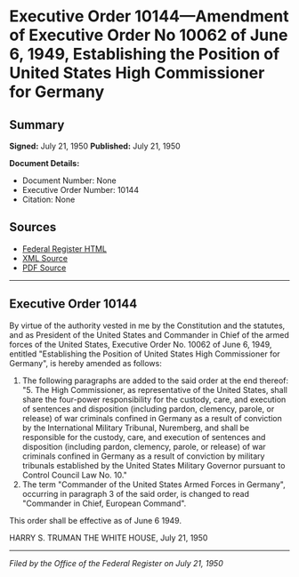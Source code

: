 # Executive Order 10144—Amendment of Executive Order No 10062 of June 6, 1949, Establishing the Position of United States High Commissioner for Germany

## Summary

**Signed:** July 21, 1950
**Published:** July 21, 1950

**Document Details:**
- Document Number: None
- Executive Order Number: 10144
- Citation: None

## Sources
- [Federal Register HTML](https://www.presidency.ucsb.edu/documents/executive-order-10144-amendment-executive-order-no-10062-june-6-1949-establishing-the)
- [XML Source](None)
- [PDF Source](None)

---

## Executive Order 10144

By virtue of the authority vested in me by the Constitution and the statutes, and as President of the United States and Commander in Chief of the armed forces of the United States, Executive Order No. 10062 of June 6, 1949, entitled "Establishing the Position of United States High Commissioner for Germany", is hereby amended as follows:
1. The following paragraphs are added to the said order at the end thereof:
"5. The High Commissioner, as representative of the United States, shall share the four-power responsibility for the custody, care, and execution of sentences and disposition (including pardon, clemency, parole, or release) of war criminals confined in Germany as a result of conviction by the International Military Tribunal, Nuremberg, and shall be responsible for the custody, care, and execution of sentences and disposition (including pardon, clemency, parole, or release) of war criminals confined in Germany as a result of conviction by military tribunals established by the United States Military Governor pursuant to Control Council Law No. 10."
2. The term "Commander of the United States Armed Forces in Germany", occurring in paragraph 3 of the said order, is changed to read "Commander in Chief, European Command".

This order shall be effective as of June 6 1949.

HARRY S. TRUMAN
THE WHITE HOUSE,
July 21, 1950

---

*Filed by the Office of the Federal Register on July 21, 1950*
